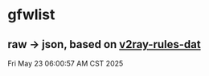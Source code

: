# gfwlist
## raw -> json, based on [v2ray-rules-dat](https://github.com/Loyalsoldier/v2ray-rules-dat)
Fri May 23 06:00:57 AM CST 2025

